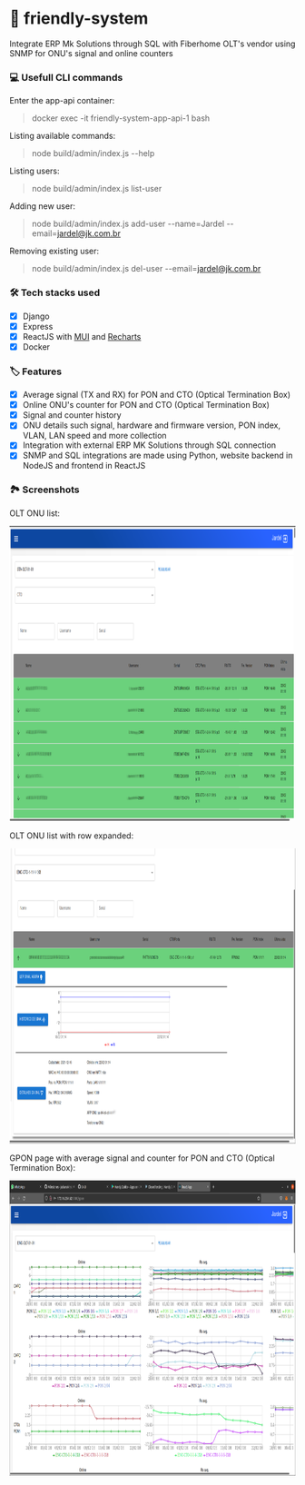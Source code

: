 # :construction: friendly-system
<p>Integrate ERP Mk Solutions through SQL with Fiberhome OLT's vendor using SNMP for ONU's signal and online counters</p>

### :computer: Usefull CLI commands

Enter the app-api container:
>docker exec -it friendly-system-app-api-1 bash

Listing available commands:
>node build/admin/index.js --help

Listing users:
>node build/admin/index.js list-user

Adding new user:
>node build/admin/index.js add-user --name=Jardel --email=jardel@jk.com.br

Removing existing user:
>node build/admin/index.js del-user --email=jardel@jk.com.br

### 🛠 Tech stacks used

- [x] Django
- [x] Express
- [x] ReactJS with [MUI](https://mui.com/) and [Recharts](https://recharts.org/en-US/)
- [x] Docker

### :label:	Features

- [x] Average signal (TX and RX) for PON and CTO (Optical Termination Box)
- [x] Online ONU's counter for PON and CTO (Optical Termination Box)
- [x] Signal and counter history
- [x] ONU details such signal, hardware and firmware version, PON index, VLAN, LAN speed and more collection
- [x] Integration with external ERP MK Solutions through SQL connection
- [x] SNMP and SQL integrations are made using Python, website backend in NodeJS and frontend in ReactJS

### :national_park: Screenshots

<p>OLT ONU list:</p>
<img src="https://github.com/jackanakin/friendly-system/blob/main/screenshots/ftth_table.png" 
data-canonical-src="https://github.com/jackanakin/friendly-system/blob/main/screenshots/ftth_table.png" width="860" height="520" />


<p>OLT ONU list with row expanded:</p>
<img src="https://github.com/jackanakin/friendly-system/blob/main/screenshots/ftth_row.png" 
data-canonical-src="https://github.com/jackanakin/friendly-system/blob/main/screenshots/ftth_row.png" width="860" height="520" />


<p>GPON page with average signal and counter for PON and CTO (Optical Termination Box):</p>
<img src="https://github.com/jackanakin/friendly-system/blob/main/screenshots/gpon.png" 
data-canonical-src="https://github.com/jackanakin/friendly-system/blob/main/screenshots/gpon.png" width="860" height="520" />
